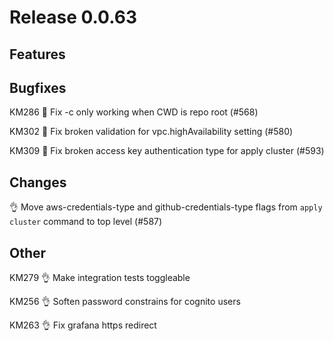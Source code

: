 # Release 0.0.63

## Features

## Bugfixes

KM286 🐛 Fix -c only working when CWD is repo root (#568)

KM302 🐛 Fix broken validation for vpc.highAvailability setting (#580)

KM309 🐛 Fix broken access key authentication type for apply cluster (#593)

## Changes

👌 Move aws-credentials-type and github-credentials-type flags from `apply cluster` command to top level (#587)

## Other

KM279 👌 Make integration tests toggleable

KM256 👌 Soften password constrains for cognito users

KM263 👌 Fix grafana https redirect
